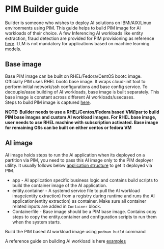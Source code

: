 # PIM Builder guide

Builder is someone who wishes to deploy AI solutions on IBMi/AIX/Linux environments using PIM. This guide helps to build PIM image for AI workloads of their choice.
A few Inferencing AI workloads like entity extraction, fraud detection are provided for PIM provisioning as reference [here](../examples/). LLM is not mandatory for applications based on machine learning models.

## Base image
Base PIM image can be built on RHEL/Fedora/CentOS bootc image. Officially PIM uses RHEL bootc base image. It wraps cloud-init tool to perform initial network/ssh configurations and base config service. To decouple/ease building of AI workloads, base image is built separately.
This base image is constant across different AI workloads/usecases.  
Steps to build PIM image is captured [here](../base-image/README.md).

**NOTE: Builder needs to use a RHEL/Centos/Fedora based VM/lpar to build PIM base images and custom AI workload images. For RHEL base image, user needs to use RHEL machine with subscription activated. Base image for remaining OSs can be built on either centos or fedora VM**

## AI image
AI image holds steps to run the AI application when its deployed on a partition via PIM, you need to pass this AI image only to the PIM deployer utility. It usually follows below [application structure](app_structure.png) to get it deployed via PIM. 

- app - AI application specific business logic and contains build scripts to build the container image of the AI application.
- entity.container - A systemd service file to pull the AI workload image(entity extraction) from a registry during runtime and runs the AI application(entity extraction) as container. Make sure all container related inputs are added in `Container` block.
- Containerfile - Base image should be a PIM base image. Contains copy steps to copy the entity.container and configuration scripts to run them when the system starts.

Build the PIM based AI workload image using `podman build` command

A reference guide on building AI workload is here [examples](../examples/README.md)
